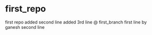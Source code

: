 # first_repo
first repo
added second line
added 3rd line @ first_branch
first line by ganesh
second line
